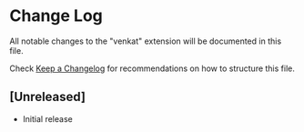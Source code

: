 # Change Log

All notable changes to the "venkat" extension will be documented in this file.

Check [Keep a Changelog](http://keepachangelog.com/) for recommendations on how to structure this file.

## [Unreleased]

- Initial release